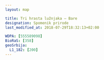 ```yaml
---
layout: map

title: Tri hrasta lužnjaka – Bare
designation: Spomenik prirode
last_modified_at: 2018-07-29T18:32:13+02:00

WDPA: [555589098]
BioRaS: [358]
geoSrbija:
  L1_182: [200]
---
```

